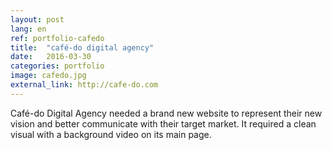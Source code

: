 ```yaml
---
layout: post
lang: en
ref: portfolio-cafedo
title:  "café-do digital agency"
date:   2016-03-30
categories: portfolio
image: cafedo.jpg
external_link: http://cafe-do.com
---
```


Café-do Digital Agency needed a brand new website to represent their new vision and better communicate with their target market. It required a clean visual with a background video on its main page.
